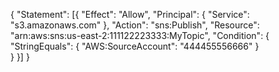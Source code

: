 {
  "Statement": [{
    "Effect": "Allow",
     "Principal": { 
      "Service": "s3.amazonaws.com" 
    },
    "Action": "sns:Publish",
    "Resource": "arn:aws:sns:us-east-2:111122223333:MyTopic",
    "Condition": {
      "StringEquals": {
        "AWS:SourceAccount": "444455556666"
      }       
    }
  }]
}
